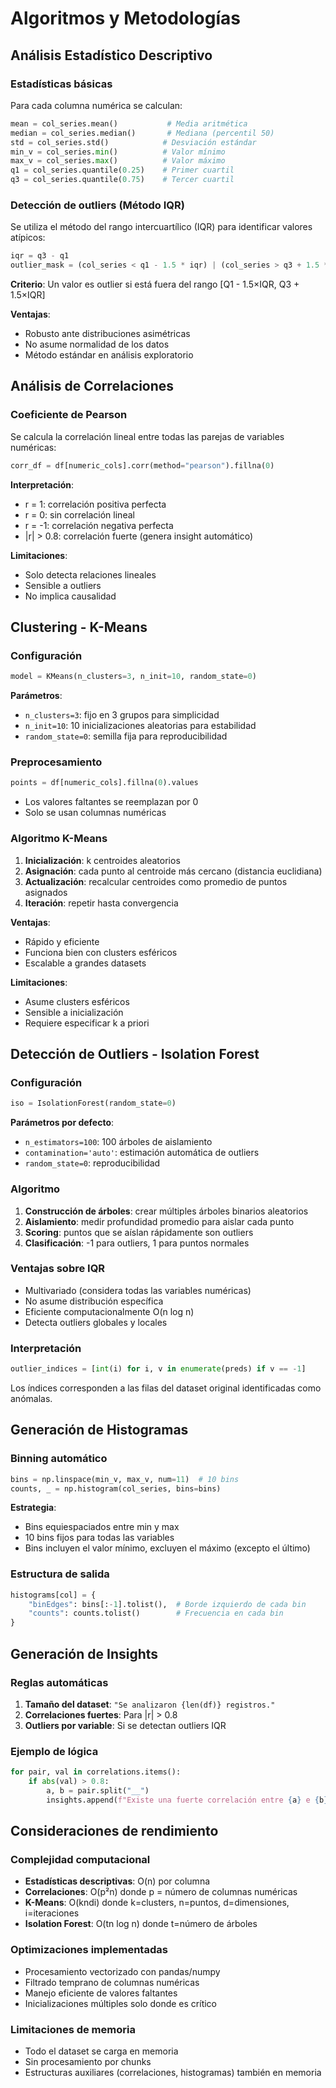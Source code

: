 # Algoritmos y Metodologías

## Análisis Estadístico Descriptivo

### Estadísticas básicas
Para cada columna numérica se calculan:

```python
mean = col_series.mean()           # Media aritmética
median = col_series.median()       # Mediana (percentil 50)
std = col_series.std()            # Desviación estándar
min_v = col_series.min()          # Valor mínimo
max_v = col_series.max()          # Valor máximo
q1 = col_series.quantile(0.25)    # Primer cuartil
q3 = col_series.quantile(0.75)    # Tercer cuartil
```

### Detección de outliers (Método IQR)

Se utiliza el método del rango intercuartílico (IQR) para identificar valores atípicos:

```python
iqr = q3 - q1
outlier_mask = (col_series < q1 - 1.5 * iqr) | (col_series > q3 + 1.5 * iqr)
```

**Criterio**: Un valor es outlier si está fuera del rango [Q1 - 1.5×IQR, Q3 + 1.5×IQR]

**Ventajas**:
- Robusto ante distribuciones asimétricas
- No asume normalidad de los datos
- Método estándar en análisis exploratorio

## Análisis de Correlaciones

### Coeficiente de Pearson

Se calcula la correlación lineal entre todas las parejas de variables numéricas:

```python
corr_df = df[numeric_cols].corr(method="pearson").fillna(0)
```

**Interpretación**:
- r = 1: correlación positiva perfecta
- r = 0: sin correlación lineal
- r = -1: correlación negativa perfecta
- |r| > 0.8: correlación fuerte (genera insight automático)

**Limitaciones**:
- Solo detecta relaciones lineales
- Sensible a outliers
- No implica causalidad

## Clustering - K-Means

### Configuración
```python
model = KMeans(n_clusters=3, n_init=10, random_state=0)
```

**Parámetros**:
- `n_clusters=3`: fijo en 3 grupos para simplicidad
- `n_init=10`: 10 inicializaciones aleatorias para estabilidad
- `random_state=0`: semilla fija para reproducibilidad

### Preprocesamiento
```python
points = df[numeric_cols].fillna(0).values
```
- Los valores faltantes se reemplazan por 0
- Solo se usan columnas numéricas

### Algoritmo K-Means
1. **Inicialización**: k centroides aleatorios
2. **Asignación**: cada punto al centroide más cercano (distancia euclidiana)
3. **Actualización**: recalcular centroides como promedio de puntos asignados
4. **Iteración**: repetir hasta convergencia

**Ventajas**:
- Rápido y eficiente
- Funciona bien con clusters esféricos
- Escalable a grandes datasets

**Limitaciones**:
- Asume clusters esféricos
- Sensible a inicialización
- Requiere especificar k a priori

## Detección de Outliers - Isolation Forest

### Configuración
```python
iso = IsolationForest(random_state=0)
```

**Parámetros por defecto**:
- `n_estimators=100`: 100 árboles de aislamiento
- `contamination='auto'`: estimación automática de outliers
- `random_state=0`: reproducibilidad

### Algoritmo
1. **Construcción de árboles**: crear múltiples árboles binarios aleatorios
2. **Aislamiento**: medir profundidad promedio para aislar cada punto
3. **Scoring**: puntos que se aíslan rápidamente son outliers
4. **Clasificación**: -1 para outliers, 1 para puntos normales

### Ventajas sobre IQR
- Multivariado (considera todas las variables numéricas)
- No asume distribución específica
- Eficiente computacionalmente O(n log n)
- Detecta outliers globales y locales

### Interpretación
```python
outlier_indices = [int(i) for i, v in enumerate(preds) if v == -1]
```
Los índices corresponden a las filas del dataset original identificadas como anómalas.

## Generación de Histogramas

### Binning automático
```python
bins = np.linspace(min_v, max_v, num=11)  # 10 bins
counts, _ = np.histogram(col_series, bins=bins)
```

**Estrategia**:
- Bins equiespaciados entre min y max
- 10 bins fijos para todas las variables
- Bins incluyen el valor mínimo, excluyen el máximo (excepto el último)

### Estructura de salida
```python
histograms[col] = {
    "binEdges": bins[:-1].tolist(),  # Borde izquierdo de cada bin
    "counts": counts.tolist()        # Frecuencia en cada bin
}
```

## Generación de Insights

### Reglas automáticas
1. **Tamaño del dataset**: `"Se analizaron {len(df)} registros."`
2. **Correlaciones fuertes**: Para |r| > 0.8
3. **Outliers por variable**: Si se detectan outliers IQR

### Ejemplo de lógica
```python
for pair, val in correlations.items():
    if abs(val) > 0.8:
        a, b = pair.split("__")
        insights.append(f"Existe una fuerte correlación entre {a} e {b} (r = {val:.2f})")
```

## Consideraciones de rendimiento

### Complejidad computacional
- **Estadísticas descriptivas**: O(n) por columna
- **Correlaciones**: O(p²n) donde p = número de columnas numéricas
- **K-Means**: O(kndi) donde k=clusters, n=puntos, d=dimensiones, i=iteraciones
- **Isolation Forest**: O(tn log n) donde t=número de árboles

### Optimizaciones implementadas
- Procesamiento vectorizado con pandas/numpy
- Filtrado temprano de columnas numéricas
- Manejo eficiente de valores faltantes
- Inicializaciones múltiples solo donde es crítico

### Limitaciones de memoria
- Todo el dataset se carga en memoria
- Sin procesamiento por chunks
- Estructuras auxiliares (correlaciones, histogramas) también en memoria